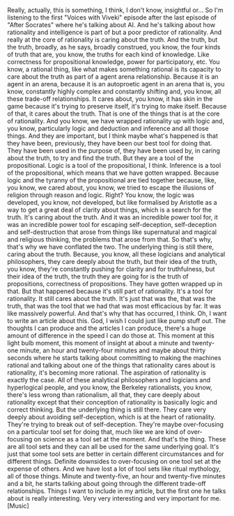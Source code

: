 Really, actually, this is something, I think, I don't know, insightful or...
So I'm listening to the first "Voices with Viveki" episode after the last episode of
"After Socrates" where he's talking about AI.
And he's talking about how rationality and intelligence is part of but a poor predictor
of rationality.
And really at the core of rationality is caring about the truth.
And the truth, but the truth, broadly, as he says, broadly construed, you know, the
four kinds of truth that are, you know, the truths for each kind of knowledge.
Like correctness for propositional knowledge, power for participatory, etc.
You know, a rational thing, like what makes something rational is its capacity to care
about the truth as part of a agent arena relationship.
Because it is an agent in an arena, because it is an autoproetic agent in an arena that
is, you know, constantly highly complex and constantly shifting and, you know, all these
trade-off relationships.
It cares about, you know, it has skin in the game because it's trying to preserve itself,
it's trying to make itself.
Because of that, it cares about the truth.
That is one of the things that is at the core of rationality.
And you know, we have wrapped rationality up with logic and, you know, particularly logic
and deduction and inference and all those things.
And they are important, but I think maybe what's happened is that they have been, previously,
they have been our best tool for doing that.
They have been used in the purpose of, they have been used by, in caring about the truth,
to try and find the truth.
But they are a tool of the propositional.
Logic is a tool of the propositional, I think.
Inference is a tool of the propositional, which means that we have gotten wrapped.
Because logic and the tyranny of the propositional are tied together because, like, you know,
we cared about, you know, we tried to escape the illusions of religion through reason and
logic.
Right?
You know, the logic was developed, you know, not developed, but like formalised by Aristotle
as a way to get a great deal of clarity about things, which is a search for the truth.
It's caring about the truth.
And it was an incredible power tool for, it was an incredible power tool for escaping
self-deception, self-deception and self-destruction that arose from things like supernatural and
magical and religious thinking, the problems that arose from that.
So that's why, that's why we have conflated the two.
The underlying thing is still there, caring about the truth.
Because, you know, all these logicians and analytical philosophers, they care deeply
about the truth, but their idea of the truth, you know, they're constantly pushing for clarity
and for truthfulness, but their idea of the truth, the truth they are going for is the
truth of propositions, correctness of propositions.
They have gotten wrapped up in that.
But that happened because it's still part of rationality.
It's a tool for rationality.
It still cares about the truth.
It's just that was the, that was the truth, that was the tool that we had that was most
efficacious by far.
It was like massively powerful.
And that's why that has occurred, I think.
Oh, I want to write an article about this.
God, I wish I could just like pump stuff out.
The thoughts I can produce and the articles I can produce, there's a huge amount of difference
in the speed I can do those at.
This moment at this light bulb moment, this moment of insight at about a minute and twenty-
one minute, an hour and twenty-four minutes and maybe about thirty seconds where he starts
talking about committing to making the machines rational and talking about one of the things
that rationality cares about is rationality, it's becoming more rational.
The aspiration of rationality is exactly the case.
All of these analytical philosophers and logicians and hyperlogical people, and you know, the
Berkeley rationalists, you know, there's less wrong than rationalism, all that, they care
deeply about rationality except that their conception of rationality is basically logic
and correct thinking.
But the underlying thing is still there.
They care very deeply about avoiding self-deception, which is at the heart of rationality.
They're trying to break out of self-deception.
They're maybe over-focusing on a particular tool set for doing that, much like we are
kind of over-focusing on science as a tool set at the moment.
And that's the thing.
These are all tool sets and they can all be used for the same underlying goal.
It's just that some tool sets are better in certain different circumstances and for different
things.
Definite downsides to over-focusing on one tool set at the expense of others.
And we have lost a lot of tool sets like ritual mythology, all of those things.
Minute and twenty-five, an hour and twenty-five minutes and a bit, he starts talking about
going through the different trade-off relationships.
Things I want to include in my article, but the first one he talks about is really interesting.
Very very interesting and very important for me.
[Music]
